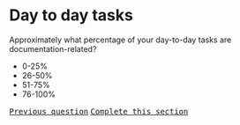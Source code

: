 # Day to day tasks

Approximately what percentage of your day-to-day tasks are documentation-related?

- 0-25%
- 26-50%
- 51-75%
- 76-100%

<kbd>[Previous question](./A_7_official_duties_contractor.md)</kbd> 
<kbd>[Complete this section](/0_intro_basis_main/4_main_form_contractor.md)</kbd>